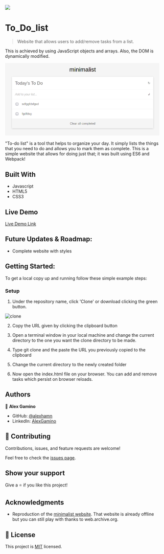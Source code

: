 ![](https://img.shields.io/badge/Microverse-blueviolet)
# To_Do_list

> Website that allows users to add/remove tasks from a list.

This is achieved by using JavaScript objects and arrays. Also, the DOM is dynamically modified.

![screenshot](src/SS/ksnip_20210904-131616.png)

"To-do list" is a tool that helps to organize your day. It simply lists the things that you need to do and allows you to mark them as complete. This is a simple website that allows for doing just that; it was built using ES6 and Webpack!

## Built With

- Javascript
- HTML5
- CSS3

## Live Demo

[Live Demo Link](https://alexhamn.github.io/To_Do_List_1/)

## Future Updates & Roadmap:

- Complete website with styles

## Getting Started:

To get a local copy up and running follow these simple example steps:

### Setup

1. Under the repository name, click 'Clone' or download clicking the green button.

![clone](https://user-images.githubusercontent.com/53324035/73660989-4451aa80-4667-11ea-8a89-176f89d6548a.png)

2. Copy the URL given by clicking the clipboard button

3. Open a terminal window in your local machine and change the current directory to the one you want the clone directory to be made.

4. Type  git clone and the paste the URL you previously copied to the clipboard

5. Change the current directory to the newly created folder

6. Now open the index.html file on your browser. You can add and remove tasks which persist on browser reloads.

## Authors

👤 **Alex Gamino**

- GitHub: [@alexhamn](https://github.com/AlexHamn)
- LinkedIn: [AlexGamino](https://linkedin.com/in/alex-gamino-81aab3214/)

## 🤝 Contributing

Contributions, issues, and feature requests are welcome!

Feel free to check the [issues page](https://github.com/AlexHamn/capstone1/issues).

## Show your support

Give a ⭐️ if you like this project!

## Acknowledgments

- Reproduction of the [minimalist website](https://web.archive.org/web/20180320194056/http://www.getminimalist.com:80/). That website is already offline but you can still play with thanks to web.archive.org.

## 📝 License

This project is [MIT](LICENSE.md) licensed.